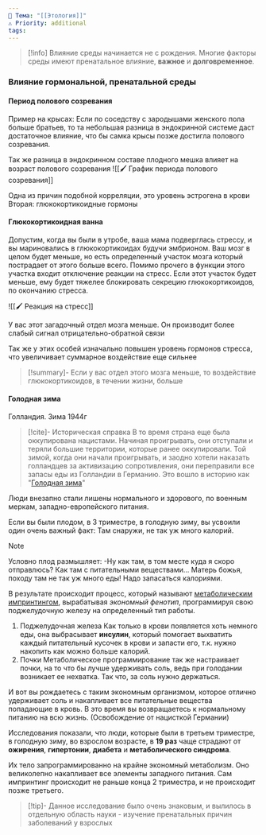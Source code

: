 ```yaml
---
📌 Тема: "[[Этология]]"
⚠️ Priority: additional
tags:
---
```


>[!info]
>Влияние среды начинается не с рождения.
>Многие факторы среды имеют пренатальное влияние, **важное** и **долговременное**.

### Влияние гормональной, пренатальной среды

#### Период полового созревания

Пример на крысах: Если по соседству с зародышами женского пола больше братьев, то та небольшая разница в эндокринной системе даст достаточное влияние, что бы самка крысы позже достигла полового созревания.

Так же разница в эндокринном составе плодного мешка влияет на возраст полового созревания
![[🖌️ График периода полового созревания]]

Одна из причин подобной корреляции, это уровень эстрогена в крови
Вторая: глюкокортикоидные гормоны


#### Глюкокортикоидная ванна

Допустим, когда вы были в утробе, ваша мама подверглась стрессу, и вы мариновались в глюкокортикоидах будучи эмбрионом. 
Ваш мозг в целом будет меньше, но есть определенный участок мозга который пострадает от этого больше всего. Помимо прочего в функции этого участка входит отключение реакции на стресс.
Если этот участок будет меньше, ему будет тяжелее блокировать секрецию глюкокортикоидов, по окончанию стресса.

![[🖌️ Реакция на стресс]]

У вас этот загадочный отдел мозга меньше. Он производит более слабый сигнал отрицательно-обратной связи

Так же у этих особей изначально повышен уровень гормонов стресса, что увеличивает суммарное воздействие еще сильнее

>[!summary]-
>Если у вас отдел этого мозга меньше, то воздействие глюкокортикоидов, в течении жизни, больше

#### Голодная зима

Голландия. Зима 1944г

>[!cite]- Историческая справка
>В то время страна еще была оккупирована нацистами. Начиная проигрывать, они отступали и теряли большие территории, которые ранее оккупировали.
Той зимой, когда они начали проигрывать, и заодно хотели наказать голландцев за активизацию сопротивления, они переправили все запасы еды из Голландии в Германию. Это вошло в историю как "[Голодная зима](https://ru.wikipedia.org/wiki/Голодная_зима_1944_года_(Нидерланды))" 

Люди внезапно стали лишены нормального и здорового, по военным меркам, западно-европейского питания.

Если вы были плодом, в 3 триместре, в голодную зиму, вы усвоили один очень важный факт: Там снаружи, не так уж много калорий.

>[!Note]
>Условно плод размышляет:
>-Ну как там, в том месте куда я скоро отправлюсь? Как там с питательными веществами... Матерь божья, походу там не так уж много еды! Надо запасаться калориями.

В результате происходит процесс, который называют [метаболическим импринтингом](https://en.wikipedia.org/wiki/Metabolic_imprinting), вырабатывая _экономный фенотип_, программируя свою поджелудочную железу на определенный тип работы.

1. Поджелудочная железа
Как только в крови появляется хоть немного еды, она выбрасывает **инсулин**, который помогает выхватить каждый питательный кусочек в крови и запасти его, т.к. нужно накопить как можно больше калорий.
2. Почки
Метаболическое программирование так же настраивает почки, на то что бы лучше удерживать соль, ведь при голодании возникает ее нехватка. Так что, за соль нужно держаться.

И вот вы рождаетесь с таким экономным организмом, которое отлично удерживает соль и накапливает все питательные вещества попадающие в кровь.
В это время вы возвращаетесь к нормальному питанию на всю жизнь. (Освобождение от нацисткой Германии)

Исследования показали, что люди, которые были в третьем триместре, в голодную зиму, во взрослом возрасте, в **19 раз** чаще страдают от **ожирения**, **гипертонии**, **диабета** и **метаболического синдрома**.

Их тело запрограммированно на крайне экономный метаболизм. Оно великолепно накапливает все элементы западного питания.
Сам импринтинг происходит не раньше конца 2 триместра, и не происходит позже третьего.

>[!tip]-
>Данное исследование было очень знаковым, и вылилось в отдельную область науки - изучение пренатальных причин заболеваний у взрослых

